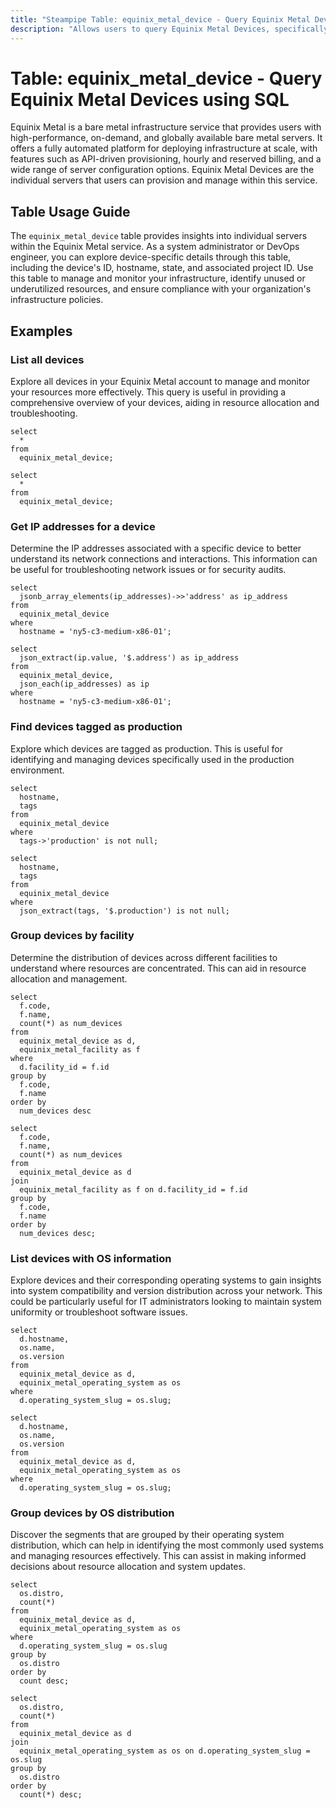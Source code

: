 ```yaml
---
title: "Steampipe Table: equinix_metal_device - Query Equinix Metal Devices using SQL"
description: "Allows users to query Equinix Metal Devices, specifically providing details about the device's ID, hostname, state, and associated project ID."
---
```


# Table: equinix_metal_device - Query Equinix Metal Devices using SQL

Equinix Metal is a bare metal infrastructure service that provides users with high-performance, on-demand, and globally available bare metal servers. It offers a fully automated platform for deploying infrastructure at scale, with features such as API-driven provisioning, hourly and reserved billing, and a wide range of server configuration options. Equinix Metal Devices are the individual servers that users can provision and manage within this service.

## Table Usage Guide

The `equinix_metal_device` table provides insights into individual servers within the Equinix Metal service. As a system administrator or DevOps engineer, you can explore device-specific details through this table, including the device's ID, hostname, state, and associated project ID. Use this table to manage and monitor your infrastructure, identify unused or underutilized resources, and ensure compliance with your organization's infrastructure policies.

## Examples

### List all devices
Explore all devices in your Equinix Metal account to manage and monitor your resources more effectively. This query is useful in providing a comprehensive overview of your devices, aiding in resource allocation and troubleshooting.

```sql+postgres
select
  *
from
  equinix_metal_device;
```

```sql+sqlite
select
  *
from
  equinix_metal_device;
```

### Get IP addresses for a device
Determine the IP addresses associated with a specific device to better understand its network connections and interactions. This information can be useful for troubleshooting network issues or for security audits.

```sql+postgres
select
  jsonb_array_elements(ip_addresses)->>'address' as ip_address
from
  equinix_metal_device
where
  hostname = 'ny5-c3-medium-x86-01';
```

```sql+sqlite
select
  json_extract(ip.value, '$.address') as ip_address
from
  equinix_metal_device,
  json_each(ip_addresses) as ip
where
  hostname = 'ny5-c3-medium-x86-01';
```

### Find devices tagged as production
Explore which devices are tagged as production. This is useful for identifying and managing devices specifically used in the production environment.

```sql+postgres
select
  hostname,
  tags
from
  equinix_metal_device
where
  tags->'production' is not null;
```

```sql+sqlite
select
  hostname,
  tags
from
  equinix_metal_device
where
  json_extract(tags, '$.production') is not null;
```

### Group devices by facility
Determine the distribution of devices across different facilities to understand where resources are concentrated. This can aid in resource allocation and management.

```sql+postgres
select
  f.code,
  f.name,
  count(*) as num_devices
from
  equinix_metal_device as d,
  equinix_metal_facility as f
where
  d.facility_id = f.id
group by
  f.code,
  f.name
order by
  num_devices desc
```

```sql+sqlite
select
  f.code,
  f.name,
  count(*) as num_devices
from
  equinix_metal_device as d
join
  equinix_metal_facility as f on d.facility_id = f.id
group by
  f.code,
  f.name
order by
  num_devices desc;
```

### List devices with OS information
Explore devices and their corresponding operating systems to gain insights into system compatibility and version distribution across your network. This could be particularly useful for IT administrators looking to maintain system uniformity or troubleshoot software issues.

```sql+postgres
select
  d.hostname,
  os.name,
  os.version
from
  equinix_metal_device as d,
  equinix_metal_operating_system as os
where
  d.operating_system_slug = os.slug;
```

```sql+sqlite
select
  d.hostname,
  os.name,
  os.version
from
  equinix_metal_device as d,
  equinix_metal_operating_system as os
where
  d.operating_system_slug = os.slug;
```

### Group devices by OS distribution
Discover the segments that are grouped by their operating system distribution, which can help in identifying the most commonly used systems and managing resources effectively. This can assist in making informed decisions about resource allocation and system updates.

```sql+postgres
select
  os.distro,
  count(*)
from
  equinix_metal_device as d,
  equinix_metal_operating_system as os
where
  d.operating_system_slug = os.slug
group by
  os.distro
order by
  count desc;
```

```sql+sqlite
select
  os.distro,
  count(*)
from
  equinix_metal_device as d
join
  equinix_metal_operating_system as os on d.operating_system_slug = os.slug
group by
  os.distro
order by
  count(*) desc;
```